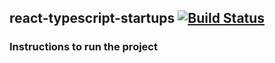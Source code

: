 ## react-typescript-startups [![Build Status](https://travis-ci.org/benedictkioko/react-typescript-startups.svg?branch=main)](https://travis-ci.org/benedictkioko/react-typescript-startups)

### Instructions to run the project